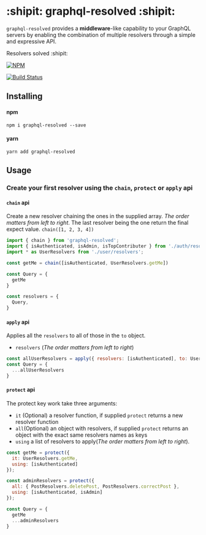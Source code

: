 # :shipit: graphql-resolved :shipit:
`graphql-resolved` provides a **middleware**-like capability to your GraphQL servers by enabling the combination of multiple resolvers through a simple and expressive API. 

Resolvers solved :shipit:

[![NPM][npm-image]][npm-url]

[![Build Status][travis-image]][travis-url]

[npm-url]: https://nodei.co/npm/graphql-resolved/
[npm-image]: https://nodei.co/npm/graphql-resolved.png?downloads=true&downloadRank=true&stars=true

[travis-image]: https://travis-ci.com/theGlenn/graphql-resolvers-chain.svg?branch=master
[travis-url]: https://travis-ci.com/theGlenn/graphql-resolvers-chain

## Installing

#### npm
```
npm i graphql-resolved --save
```

#### yarn

```
yarn add graphql-resolved
```

## Usage
### Create your first resolver using the `chain`, `protect` or `apply` api

#### `chain` api

Create a new resolver chaining the ones in the supplied array. *The order matters from left to right*.
The last resolver being the one return the final expect value.
```chain([1, 2, 3, 4])``` 

```javascript
import { chain } from 'graphql-resolved';
import { isAuthenticated, isAdmin, isTopContributer } from './auth/resolvers';
import * as UserResolvers from './user/resolvers';

const getMe = chain([isAuthenticated, UserResolvers.getMe])

const Query = {
  getMe
}

const resolvers = {
  Query,
}
```

#### `apply` api
Applies all the `resolvers` to all of those in the `to` object.
- `resolvers` (*The order matters from left to right*)
```javascript
const allUserResolvers = apply({ resolvers: [isAuthenticated], to: UserResolvers })
const Query = {
  ...allUserResolvers
}
```

#### `protect` api
The protect key work take three arguments:
- `it` (Optional) a resolver function, if supplied `protect` returns a new resolver function
- `all`(Optional) an object with resolvers, if supplied `protect` returns an object with the exact same resolvers names as keys
- `using` a list of resolvers to apply(*The order matters from left to right*).

```javascript
const getMe = protect({
  it: UserResolvers.getMe,
  using: [isAuthenticated]
});

const adminResolvers = protect({
  all: { PostResolvers.deletePost, PostResolvers.correctPost },
  using: [isAuthenticated, isAdmin]
});

const Query = {
  getMe
  ...adminResolvers
}
```
